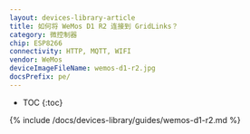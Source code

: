 ```yaml
---
layout: devices-library-article
title: 如何将 WeMos D1 R2 连接到 GridLinks？
category: 微控制器
chip: ESP8266
connectivity: HTTP, MQTT, WIFI
vendor: WeMos
deviceImageFileName: wemos-d1-r2.jpg
docsPrefix: pe/
---
```


* TOC
{:toc}

{% include /docs/devices-library/guides/wemos-d1-r2.md %}